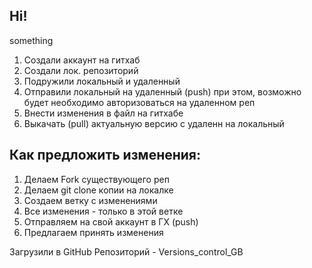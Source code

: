 ## Hi!

something

1. Создали аккаунт на гитхаб
2. Создали лок. репозиторий
3. Подружили локальный и удаленный
4. Отправили локальный на удаленный (push) при этом, возможно будет необходимо авторизоваться на удаленном реп
5. Внести изменения в файл на гитхабе
6. Выкачать (pull) актуальную версию с удаленн на локальный

## Как предложить изменения:
1. Делаем Fork существующего реп
2. Делаем git clone копии на локалке
3. Создаем ветку с изменениями
4. Все изменения - только в этой ветке
5. Отправляем на свой аккаунт в ГХ (push)
6. Предлагаем принять изменения

Загрузили в GitHub 
Репозиторий - Versions_control_GB


